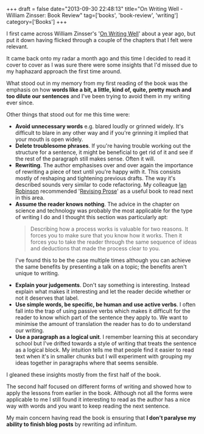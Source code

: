 +++
draft = false
date="2013-09-30 22:48:13"
title="On Writing Well - William Zinsser: Book Review"
tag=['books', 'book-review', 'writing']
category=['Books']
+++

<p>I first came across William Zinsser's '<a href="http://www.amazon.co.uk/On-Writing-Well-Classic-Nonfiction/dp/0060891548/ref=sr_1_1?ie=UTF8&qid=1380578447&sr=8-1&keywords=on+writing+well">On Writing Well</a>' about a year ago, but put it down having flicked through a couple of the chapters that I felt were relevant.</p>


<p>It came back onto my radar a month ago and this time I decided to read it cover to cover as I was sure there were some insights that I'd missed due to my haphazard approach the first time around.</p>


<p>What stood out in my memory from my first reading of the book was the emphasis on how <strong>words like a bit, a little, kind of, quite, pretty much and too dilute our sentences</strong> and I've been trying to avoid them in my writing ever since.</p>


<p>Other things that stood out for me this time were:</p>


<ul>
<li><strong>Avoid unnecessary words</strong> e.g. blared loudly or grinned widely. It's difficult to blare in any other way and if you're grinning it implied that your mouth is open widely.</li>
<li><strong>Delete troublesome phrases</strong>. If you're having trouble working out the structure for a sentence, it might be beneficial to get rid of it and see if the rest of the paragraph still makes sense. Often it will.</li>
<li><strong>Rewriting</strong>. The author emphasises over and over again the importance of rewriting a piece of text until you're happy with it. This consists mostly of reshaping and tightening previous drafts. The way it's described sounds very similar to code refactoring. My colleague <a href="https://twitter.com/iansrobinson">Ian Robinson</a> recommended '<a href="http://www.amazon.co.uk/Revising-Prose-Richard-Lanham/dp/0023674407/ref=sr_1_1?ie=UTF8&qid=1380579666&sr=8-1&keywords=Revising+Prose">Revising Prose</a>' as a useful book to read next in this area.</li>
<li><strong>Assume the reader knows nothing</strong>. The advice in the chapter on science and technology was probably the most applicable for the type of writing I do and I thought this section was particularly apt:

<blockquote>
Describing how a process works is valuable for two reasons. It forces you to make sure that you know how it works. Then it forces you to take the reader through the same sequence of ideas and deductions that made the process clear to you.
</blockquote>

I've found this to be the case multiple times although you can achieve the same benefits by presenting a talk on a topic; the benefits aren't unique to writing.
</li>
<li><strong>Explain your judgements</strong>. Don't say something is interesting. Instead explain what makes it interesting and let the reader decide whether or not it deserves that label.</li>
<li><strong>Use simple words, be specific, be human and use active verbs</strong>. I often fall into the trap of using passive verbs which makes it difficult for the reader to know which part of the sentence they apply to. We want to minimise the amount of translation the reader has to do to understand our writing.</li>
<li><strong>Use a paragraph as a logical unit</strong>. I remember learning this at secondary school but I've drifted towards a style of writing that treats the sentence as a logical block. My intuition tells me that people find it easier to read text when it's in smaller chunks but I will experiment with grouping my ideas together in paragraphs where that seems sensible.</li>
</ul>

<p>I gleaned these insights mostly from the first half of the book.</p>


<p>The second half focused on different forms of writing and showed how to apply the lessons from earlier in the book. Although not all the forms were applicable to me I still found it interesting to read as the author has a nice way with words and you want to keep reading the next sentence.</p>


<p>My main concern having read the book is ensuring that <strong>I don't paralyse my ability to finish blog posts</strong> by rewriting ad infinitum.</p>

